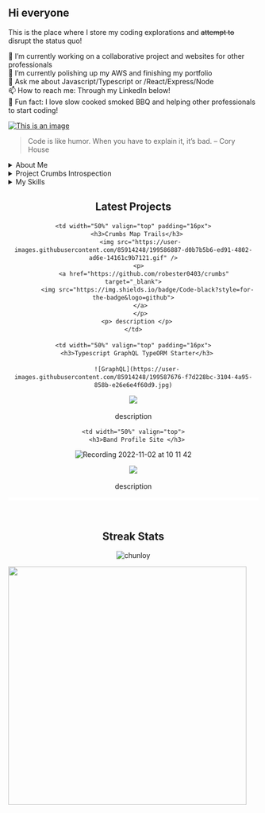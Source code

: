 
## Hi everyone 
This is the place where I store my coding explorations and ~~attempt to~~ disrupt the status quo!

🔭  I’m currently working on a collaborative project and websites for other professionals  
🌱  I’m currently polishing up my AWS and finishing my portfolio  
💬  Ask me about Javascript/Typescript or /React/Express/Node  
📫  How to reach me: Through my LinkedIn below!  
:meat_on_bone: Fun fact: I love slow cooked smoked BBQ and helping other professionals to start coding!  

[![This is an image](https://camo.githubusercontent.com/a493f6833f99fb3c85788d6d9305e6b7a42b838e5ee5d138fd9a8214a7e77472/68747470733a2f2f696d672e736869656c64732e696f2f62616467652f6c696e6b6564696e2d2532333030373742352e7376673f267374796c653d666f722d7468652d6261646765266c6f676f3d6c696e6b6564696e266c6f676f436f6c6f723d7768697465)](https://www.linkedin.com/in/robertkso/)


>Code is like humor. When you have to explain it, it’s bad. – Cory House


<details>
  <summary>About Me</summary>
  
  I am a full stack developer with 1 year experience. I bring with me years working in finance, where I became a CFA Charterholder, and managing a restaurant through the pandemic
  
  ### My Coding
  - I enjoy collaboration and am constantly taking part in collaborative projects with diverse developers around the world.
  - I try to do something new every week, whether it be making a video sharing app or a random trivia app.
  - I enjoy meeting coders in person, see you at the next gathering!
  - I am looking to contribute to opensource repos, currently browsing through the apps I use the most.
  - In interviews, I love to get to know what companies are doing and how they are planning to tackle their problems.
  - I love to people with their problems, though oddly I find discord and slack more convenient to use than stack overflow (starting to make my mark).
  
</details>
  
<details>
  <summary>Project Crumbs Introspection</summary>
 
  <a href='https://www.linkedin.com/feed/update/urn:li:activity:6877346921086771200/'>
  <img src="https://user-images.githubusercontent.com/85914248/198481875-76b2fe8d-fa6c-412e-ba48-758b0530d0f3.png" height="180" width="320" >
  </a>
  
  Crumbs is a Full Stack Mern App that maps influencer videos geographically to allow users to see their local content and choose to go visit the locations. It was built to integrate Youtube, Yelp Api, and Mapbox. This was my first solo project completed at the end of 2021, three months since I wrote my first code.  
  
  ### System Design Features
  - Lightweight database design. Videos are stored externally with easy to use youtube, information comes on demand from Yelp, and the mapping service comes from the lower cost Mapbox api.
  - NoSql MongoDB. The world of influencers requires the flexbility MongoDB to take in new variables and data where we may not have defined relationships
  - Code for NoCode. Creating a marker will require minimal input from the influencer, using youtube video interfaces and the address location of the video. fast and easy
  - Fun to use! It's fun mapping out other influencer videos so you can explore deeply into their world and feel the vibe of the area. Whether it is in Hawaii, Alaska, Texas, Nova Scotia, Vancouver... I watch my own markers for fun!
  
  
</details>
  
<details>
  <summary>My Skills</summary>

<img src="https://user-images.githubusercontent.com/85914248/198156205-daf4f5af-2485-4da7-9065-81d041621f96.svg" height="48" width="48" >
<img src="https://raw.githubusercontent.com/devicons/devicon/master/icons/css3/css3-original-wordmark.svg" height="48" width="48" >
<img src="https://raw.githubusercontent.com/devicons/devicon/master/icons/sass/sass-original.svg" height="48" width="48" >
<img src="https://raw.githubusercontent.com/devicons/devicon/master/icons/typescript/typescript-original.svg" height="48" width="48" >
<img src="https://raw.githubusercontent.com/devicons/devicon/master/icons/react/react-original-wordmark.svg" height="48" width="48" >
<img src="https://raw.githubusercontent.com/devicons/devicon/master/icons/postgresql/postgresql-original-wordmark.svg" height="48" width="48" >
<img src="https://raw.githubusercontent.com/devicons/devicon/master/icons/mongodb/mongodb-original-wordmark.svg" height="48" width="48" >
<img src="https://camo.githubusercontent.com/ce0a32825268b09cd5e0fc7c2a09c587a708491427cb794cade8f1866f7284c6/68747470733a2f2f7777772e766563746f726c6f676f2e7a6f6e652f6c6f676f732f6a6573746a73696f2f6a6573746a73696f2d69636f6e2e737667" height="48" width="48" >
<img src="https://camo.githubusercontent.com/93b32389bf746009ca2370de7fe06c3b5146f4c99d99df65994f9ced0ba41685/68747470733a2f2f7777772e766563746f726c6f676f2e7a6f6e652f6c6f676f732f676574706f73746d616e2f676574706f73746d616e2d69636f6e2e737667" height="48" width="48" >
<img src="https://camo.githubusercontent.com/58e35d08b53ec029f0e3e587a28a6f65777d352f797add843d153a0db60b9d7d/68747470733a2f2f692e696d6775722e636f6d2f79764559686e5a2e706e67" height="48" width="48" >
<img src="https://avatars.githubusercontent.com/u/20165699?s=200&v=4" height="48" width="48" >
<img src="https://cdn.freebiesupply.com/logos/large/2x/nodejs-icon-logo-png-transparent.png" height="48" width="48" >
<img src="https://img.icons8.com/color/480/material-ui.png" height="48" width="48" >
<img src="https://raw.githubusercontent.com/styled-components/brand/master/styled-components.png" height="48" width="48" >
<img src="https://avatars.githubusercontent.com/u/10342521?s=280&v=4" height="48" width="48" >
<img src="https://avatars.githubusercontent.com/u/22632046?s=200&v=4" height="48" width="48" >

</details>

<section align="center">
  
<h2>Latest Projects</h2>
  
<table bordercolor="#ffffff">
  
  <tr>
    
    <td width="50%" valign="top" padding="16px">
      <h3>Crumbs Map Trails</h3>
        <img src="https://user-images.githubusercontent.com/85914248/199586887-d0b7b5b6-ed91-4802-ad6e-14161c9b7121.gif" />
       <p>
          <a href="https://github.com/robester0403/crumbs" target="_blank">
            <img src="https://img.shields.io/badge/Code-black?style=for-the-badge&logo=github">
          </a>  
        </p>
      <p> description </p>
    </td>
    
    <td width="50%" valign="top" padding="16px">
      <h3>Typescript GraphQL TypeORM Starter</h3>
      
      ![GraphQL](https://user-images.githubusercontent.com/85914248/199587676-f7d228bc-3104-4a95-858b-e26e6e4f60d9.jpg)

  <p>
  <a href="https://github.com/robester0403/graphql-typeORM-server" target="_blank">
    <img src="https://img.shields.io/badge/Code-black?style=for-the-badge&logo=github">
  </a>  
      </p>
      <p>description </p>
    </td>
    
  </tr>
  
  
  <tr>
    
    <td width="50%" valign="top">
      <h3>Band Profile Site </h3>
![Recording 2022-11-02 at 10 11 42](https://user-images.githubusercontent.com/85914248/199587898-f592f6c1-4b6e-45a4-8533-86b4e7bc2865.gif)
  <p>
  <a href="https://github.com/robester0403/Band-Site" target="_blank">
    <img src="https://img.shields.io/badge/Code-black?style=for-the-badge&logo=github">
  </a>  
      </p>
  <p>description </p>
    </td>
    
  </tr>
</table>
  
</section>

<br>

<section align="center">
<h2>Streak Stats</h2>
<p>
  <img src="https://github-readme-streak-stats.herokuapp.com/?user=chunloy&theme=highcontrast" alt="chunloy" />
</p>
</section>

<img src="https://cr-skills-chart-widget.azurewebsites.net/api/api?username=robester0403" height="480" width="480">
